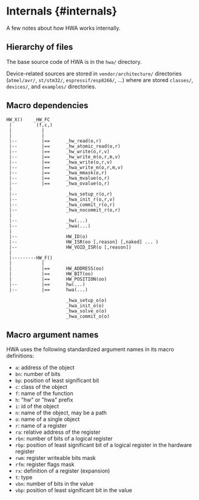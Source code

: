 
Internals {#internals}
=========

A few notes about how HWA works internally.


Hierarchy of files
------------------

The base source code of HWA is in the `hwa/` directory.

Device-related sources are stored in `vendor/architecture/` directories
(`atmel/avr/`, `st/stm32/`, `espressif/esp8266/`, ...) where are stored
`classes/`, `devices/`, and `examples/` directories.


Macro dependencies
------------------

    HW_X()    _HW_FC
     |         (f,c,)
     |           |
     |           |
     |--         |==      _hw_read(o,r)
     |--         |==      _hw_atomic_read(o,r)
     |--         |==      _hw_write(o,r,v)
     |--         |==      _hw_write_m(o,r,m,v)
     |--         |==      _hwa_write(o,r,v)
     |--         |==      _hwa_write_m(o,r,m,v)
     |--         |==      _hwa_mmask(o,r)
     |--         |==      _hwa_mvalue(o,r)
     |--         |==      _hwa_ovalue(o,r)
     |
     |--                  _hwa_setup_r(o,r)
     |--                  _hwa_init_r(o,r,v)
     |--                  _hwa_commit_r(o,r)
     |--                  _hwa_nocommit_r(o,r)
     |
     |--                  _hw(...)
     |--                  _hwa(...)
     |
     |--                  HW_ID(o)
     |--                  HW_ISR(oo [,reason] [,naked] ... )
     |--                  HW_VOID_ISR(o [,reason])
     |
     |---------HW_F()
     |           |
     |           |==      HW_ADDRESS(oo)
     |           |==      HW_BIT(oo)
     |           |==      HW_POSITION(oo)
     |--         |==      hw(...)
     |--         |==      hwa(...)

                          _hwa_setup_o(o)
                          _hwa_init_o(o)
                          _hwa_solve_o(o)
                          _hwa_commit_o(o)



Macro argument names
--------------------

HWA uses the following standardized argument names in its macro definitions:

 * `a`: address of the object
 * `bn`: number of bits
 * `bp`: position of least significant bit
 * `c`: class of the object
 * `f`: name of the function
 * `h`: "hw" or "hwa" prefix
 * `i`: id of the object
 * `n`: name of the object, may be a path
 * `o`: name of a single object
 * `r`: name of a register
 * `ra`: relative address of the register 
 * `rbn`: number of bits of a logical register
 * `rbp`: position of least significant bit of a logical register in the
          hardware register
 * `rwm`: register writeable bits mask
 * `rfm`: register flags mask
 * `rx`: definition of a register (expansion)
 * `t`: type
 * `vbn`: number of bits in the value
 * `vbp`: position of least significant bit in the value

